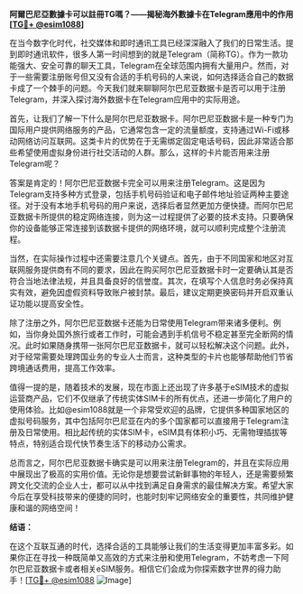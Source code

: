 **阿爾巴尼亞數據卡可以註冊TG嗎？——揭秘海外數據卡在Telegram應用中的作用[[TG💪+ @esim1088](https://t.me/s/esim1088)]**

在当今数字化时代，社交媒体和即时通讯工具已经深深融入了我们的日常生活。提到即时通讯软件，很多人第一时间想到的就是Telegram（简称TG）。作为一款功能强大、安全可靠的聊天工具，Telegram在全球范围内拥有大量用户。然而，对于一些需要注册账号但又没有合适的手机号码的人来说，如何选择适合自己的数据卡成了一个棘手的问题。今天我们就来聊聊阿尔巴尼亚数据卡是否可以用于注册Telegram，并深入探讨海外数据卡在Telegram应用中的实际用途。

首先，让我们了解一下什么是阿尔巴尼亚数据卡。阿尔巴尼亚数据卡是一种专门为国际用户提供网络服务的产品，它通常包含一定的流量额度，支持通过Wi-Fi或移动网络访问互联网。这类卡片的优势在于无需绑定固定电话号码，因此非常适合那些希望使用虚拟身份进行社交活动的人群。那么，这样的卡片能否用来注册Telegram呢？

答案是肯定的！阿尔巴尼亚数据卡完全可以用来注册Telegram。这是因为Telegram支持多种方式登录，包括手机号码验证和电子邮件地址验证两种主要途径。对于没有本地手机号码的用户来说，选择后者显然更加方便快捷。而阿尔巴尼亚数据卡所提供的稳定网络连接，则为这一过程提供了必要的技术支持。只要确保你的设备能够正常连接到该数据卡提供的网络环境，就可以顺利完成整个注册流程。

当然，在实际操作过程中还需要注意几个关键点。首先，由于不同国家和地区对互联网服务提供商有不同的要求，因此在购买阿尔巴尼亚数据卡时一定要确认其是否符合当地法律法规，并且具备良好的信誉度。其次，在填写个人信息时务必保持真实有效，避免因虚假资料导致账户被封禁。最后，建议定期更换密码并开启双重认证功能以提高安全性。

除了注册之外，阿尔巴尼亚数据卡还能为日常使用Telegram带来诸多便利。例如，当你身处国外旅行或者工作时，可能会遇到手机信号不稳定甚至完全断网的情况。此时如果随身携带一张阿尔巴尼亚数据卡，就可以轻松解决这个问题。此外，对于经常需要处理跨国业务的专业人士而言，这种类型的卡片也能够帮助他们节省跨境通话费用，提高工作效率。

值得一提的是，随着技术的发展，现在市面上还出现了许多基于eSIM技术的虚拟运营商产品，它们不仅继承了传统实体SIM卡的所有优点，还进一步简化了用户的使用体验。比如@esim1088就是一个非常受欢迎的品牌，它提供多种国家地区的虚拟号码服务，其中包括阿尔巴尼亚在内的多个国家都可以直接用于Telegram注册及日常使用。相比起传统的实体SIM卡，eSIM具有体积小巧、无需物理插拔等特点，特别适合现代快节奏生活下的移动办公需求。

总而言之，阿尔巴尼亚数据卡确实是可以用来注册Telegram的，并且在实际应用中展现出了极高的实用价值。无论你是想要尝试新鲜事物的年轻人，还是需要频繁跨文化交流的企业人士，都可以从中找到满足自身需求的最佳解决方案。希望大家今后在享受科技带来的便捷的同时，也能时刻牢记网络安全的重要性，共同维护健康和谐的网络空间！

**结语：**

在这个互联互通的时代，选择合适的工具能够让我们的生活变得更加丰富多彩。如果你正在寻找一种既简单又高效的方式来注册和使用Telegram，不妨考虑一下阿尔巴尼亚数据卡或者相关eSIM服务。相信它们会成为你探索数字世界的得力助手！[[TG💪+ @esim1088](https://t.me/s/esim1088) ![Image](https://i.postimg.cc/4NQfJmqS/Snipaste-2025-05-13-00-14-12.png)]